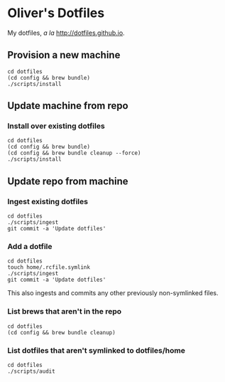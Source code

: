 # Oliver's Dotfiles

My dotfiles, _a la_ <http://dotfiles.github.io>.

## Provision a new machine

```shell
cd dotfiles
(cd config && brew bundle)
./scripts/install
```

## Update machine from repo

### Install over existing dotfiles

```shell
cd dotfiles
(cd config && brew bundle)
(cd config && brew bundle cleanup --force)
./scripts/install
```

## Update repo from machine

### Ingest existing dotfiles

```shell
cd dotfiles
./scripts/ingest
git commit -a 'Update dotfiles'
```

### Add a dotfile

```shell
cd dotfiles
touch home/.rcfile.symlink
./scripts/ingest
git commit -a 'Update dotfiles'
```

This also ingests and commits any other previously non-symlinked files.

### List brews that aren't in the repo

```shell
cd dotfiles
(cd config && brew bundle cleanup)
```

### List dotfiles that aren't symlinked to dotfiles/home

```shell
cd dotfiles
./scripts/audit
```
